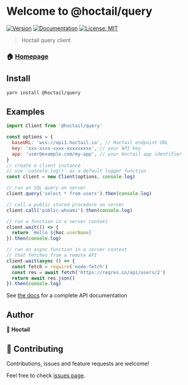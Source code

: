 # Welcome to @hoctail/query
[![Version](https://img.shields.io/npm/v/@hoctail/query.svg)](https://www.npmjs.com/package/@hoctail/query)
[![Documentation](https://img.shields.io/badge/documentation-yes-brightgreen.svg)](https://hoctail.github.io/query/)
[![License: MIT](https://img.shields.io/badge/License-MIT-yellow.svg)](https://github.com/Hoctail/query/blob/master/LICENSE)

> Hoctail query client

### 🏠 [Homepage](https://github.com/hoctail/query)

## Install

```sh
yarn install @hoctail/query
```

## Examples

```js
import Client from '@hoctail/query'

const options = {
  baseURL: 'wss://api1.hoctail.io', // Hoctail endpoint URL
  key: 'xxx-xxxx-xxxx-xxxxxxxxx', // your API key
  app: 'user@example.com/my-app', // your Hoctail app identifier
}
// create a client instance
// use `console.log()` as a default logger function
const client = new Client(options, console.log)

// run an SQL query on server
client.query('select * from users').then(console.log)

// call a public stored procedure on server
client.call('public.whoami').then(console.log)

// run a function in a server context
client.wait(() => {
  return `Hello ${hoc.userName}`
}).then(console.log)

// run an async function in a server context
// that fetches from a remote API
client.wait(async () => {
  const fetch = require('node-fetch')
  const res = await fetch('https://reqres.in/api/users/2')
  return await res.json()
}).then(console.log)
```

See [the docs](https://hoctail.github.io/query/) for a complete API documentation

## Author

👤 **Hoctail**

## 🤝 Contributing

Contributions, issues and feature requests are welcome!

Feel free to check [issues page](https://github.com/Hoctail/query/issues). 
